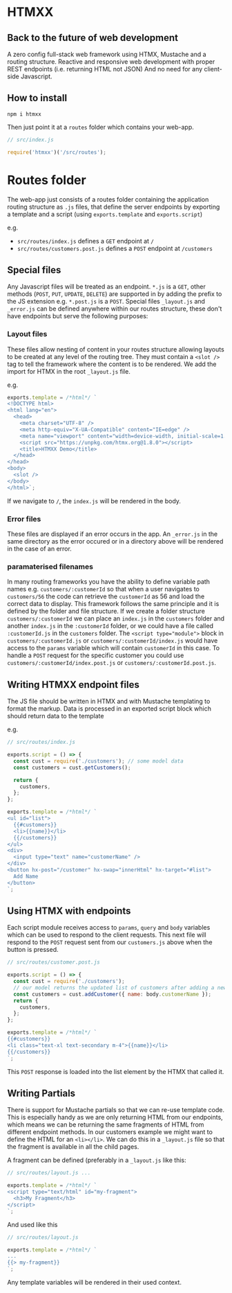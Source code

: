 # HTMXX

## Back to the future of web development

A zero config full-stack web framework using HTMX, Mustache and a routing structure.
Reactive and responsive web development with proper REST endpoints (i.e. returning HTML not JSON)
And no need for any client-side Javascript.

## How to install

```
npm i htmxx
```

Then just point it at a `routes` folder which contains your web-app.

```js
// src/index.js

require('htmxx')('/src/routes');
```

# Routes folder

The web-app just consists of a routes folder containing the application routing structure as `.js` files, that define the server endpoints by exporting a template and a script (using `exports.template` and `exports.script`)

e.g.

- `src/routes/index.js` defines a `GET` endpoint at `/`
- `src/routes/customers.post.js` defines a `POST` endpoint at `/customers`

## Special files

Any Javascript files will be treated as an endpoint. `*.js` is a `GET`, other methods (`POST`, `PUT`, `UPDATE`, `DELETE`) are supported in by adding the prefix to the JS extension e.g. `*.post.js` is a `POST`.
Special files `_layout.js` and `_error.js` can be defined anywhere within our routes structure, these don't have endpoints but serve the following purposes:

### Layout files

These files allow nesting of content in your routes structure allowing layouts to be created at any level of the routing tree. They must contain a `<slot />` tag to tell the framework where the content is to be rendered. We add the import for HTMX in the root `_layout.js` file.

e.g.

```js
exports.template = /*html*/ `
<!DOCTYPE html>
<html lang="en">
  <head>
    <meta charset="UTF-8" />
    <meta http-equiv="X-UA-Compatible" content="IE=edge" />
    <meta name="viewport" content="width=device-width, initial-scale=1.0" />
    <script src="https://unpkg.com/htmx.org@1.8.0"></script>
    <title>HTMXX Demo</title>
  </head>
</head>
<body>
  <slot />
</body>
</html>`;
```

If we navigate to `/`, the `index.js` will be rendered in the body.

### Error files

These files are displayed if an error occurs in the app.
An `_error.js` in the same directory as the error occured or in a directory above will be rendered in the case of an error.

### paramaterised filenames

In many routing frameworks you have the ability to define variable path names e.g. `customers/:customerId` so that when a user navigates to `customers/56` the code can retrieve the `customerId` as 56 and load the correct data to display. This framework follows the same principle and it is defined by the folder and file structure.
If we create a folder structure `customers/:customerId` we can place an `index.js` in the `customers` folder and another `index.js` in the `:customerId` folder, or we could have a file called `:customerId.js` in the `customers` folder.
The `<script type="module">` block in `customers/:customerId.js` or `customers/:customerId/index.js` would have access to the `params` variable which will contain `customerId` in this case. To handle a `POST` request for the specific customer you could use `customers/:customerId/index.post.js` or `customers/:customerId.post.js`.

## Writing HTMXX endpoint files

The JS file should be written in HTMX and with Mustache templating to format the markup.
Data is processed in an exported script block which should return data to the template

e.g.

```js
// src/routes/index.js

exports.script = () => {
  const cust = require('./customers'); // some model data
  const customers = cust.getCustomers();

  return {
    customers,
  };
};

exports.template = /*html*/ `
<ul id="list">
  {{#customers}}
  <li>{{name}}</li>
  {{/customers}}
</ul>
<div>
  <input type="text" name="customerName" />
</div>
<button hx-post="/customer" hx-swap="innerHtml" hx-target="#list">
  Add Name
</button>
`;
```

## Using HTMX with endpoints

Each script module receives access to `params`, `query` and `body` variables which can be used to respond to the client requests. This next file will respond to the `POST` request sent from our `customers.js` above when the button is pressed.

```js
// src/routes/customer.post.js

exports.script = () => {
  const cust = require('./customers');
  // our model returns the updated list of customers after adding a new one
  const customers = cust.addCustomer({ name: body.customerName });
  return {
    customers,
  };
};

exports.template = /*html*/ `
{{#customers}}
<li class="text-xl text-secondary m-4">{{name}}</li>
{{/customers}}
`;
```

This `POST` response is loaded into the list element by the HTMX that called it.

## Writing Partials

There is support for Mustache partials so that we can re-use template code. This is especially handy as we are only returning HTML from our endpoints, which means we can be returning the same fragments of HTML from different endpoint methods.
In our customers example we might want to define the HTML for an `<li></li>`.
We can do this in a `_layout.js` file so that the fragment is available in all the child pages.

A fragment can be defined (preferably in a `_layout.js` like this:

```js
// src/routes/layout.js ...

exports.template = /*html*/ `
<script type="text/html" id="my-fragment">
  <h3>My Fragment</h3>
</script>
`;
```

And used like this

```js
// src/routes/layout.js

exports.template = /*html*/ `
... 
{{> my-fragment}}
`;
```

Any template variables will be rendered in their used context.
